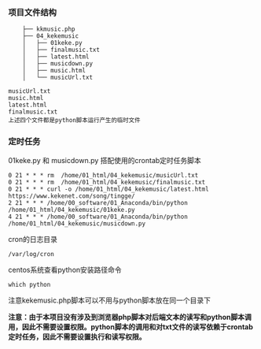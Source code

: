 
### 项目文件结构
```
    ├── kkmusic.php
    ├── 04_kekemusic
    │   ├── 01keke.py
    │   ├── finalmusic.txt
    │   ├── latest.html
    │   ├── musicdown.py
    │   ├── music.html
    │   └── musicUrl.txt

musicUrl.txt
music.html
latest.html
finalmusic.txt
上述四个文件都是python脚本运行产生的临时文件
```

### 定时任务

01keke.py 和 musicdown.py 搭配使用的crontab定时任务脚本

```
0 21 * * * rm  /home/01_html/04_kekemusic/musicUrl.txt
0 21 * * * rm  /home/01_html/04_kekemusic/finalmusic.txt
0 21 * * * curl -o /home/01_html/04_kekemusic/latest.html  https://www.kekenet.com/song/tingge/
2 21 * * * /home/00_software/01_Anaconda/bin/python  /home/01_html/04_kekemusic/01keke.py
4 21 * * * /home/00_software/01_Anaconda/bin/python  /home/01_html/04_kekemusic/musicdown.py

```

cron的日志目录
```
/var/log/cron
```

centos系统查看python安装路径命令
```
which python
```

注意kekemusic.php脚本可以不用与python脚本放在同一个目录下

**注意：由于本项目没有涉及到浏览器php脚本对后端文本的读写和python脚本调用，因此不需要设置权限。python脚本的调用和对txt文件的读写依赖于crontab定时任务，因此不需要设置执行和读写权限。**
